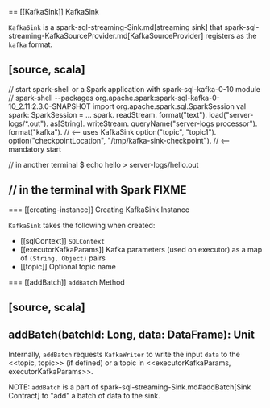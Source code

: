 == [[KafkaSink]] KafkaSink

`KafkaSink` is a spark-sql-streaming-Sink.md[streaming sink] that spark-sql-streaming-KafkaSourceProvider.md[KafkaSourceProvider] registers as the `kafka` format.

[source, scala]
----
// start spark-shell or a Spark application with spark-sql-kafka-0-10 module
// spark-shell --packages org.apache.spark:spark-sql-kafka-0-10_2.11:2.3.0-SNAPSHOT
import org.apache.spark.sql.SparkSession
val spark: SparkSession = ...
spark.
  readStream.
  format("text").
  load("server-logs/*.out").
  as[String].
  writeStream.
  queryName("server-logs processor").
  format("kafka").  // <-- uses KafkaSink
  option("topic", "topic1").
  option("checkpointLocation", "/tmp/kafka-sink-checkpoint"). // <-- mandatory
  start

// in another terminal
$ echo hello > server-logs/hello.out

// in the terminal with Spark
FIXME
----

=== [[creating-instance]] Creating KafkaSink Instance

`KafkaSink` takes the following when created:

* [[sqlContext]] `SQLContext`
* [[executorKafkaParams]] Kafka parameters (used on executor) as a map of `(String, Object)` pairs
* [[topic]] Optional topic name

=== [[addBatch]] `addBatch` Method

[source, scala]
----
addBatch(batchId: Long, data: DataFrame): Unit
----

Internally, `addBatch` requests `KafkaWriter` to write the input `data` to the <<topic, topic>> (if defined) or a topic in <<executorKafkaParams, executorKafkaParams>>.

NOTE: `addBatch` is a part of spark-sql-streaming-Sink.md#addBatch[Sink Contract] to "add" a batch of data to the sink.
